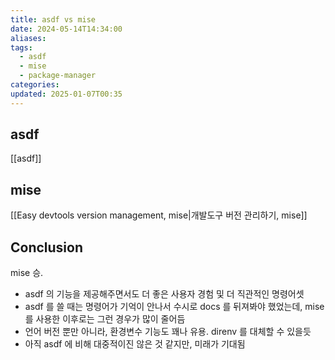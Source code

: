```yaml
---
title: asdf vs mise
date: 2024-05-14T14:34:00
aliases: 
tags:
  - asdf
  - mise
  - package-manager
categories: 
updated: 2025-01-07T00:35
---
```


## asdf

[[asdf]]

## mise

[[Easy devtools version management, mise|개발도구 버전 관리하기, mise]]

## Conclusion

mise 승.

- asdf 의 기능을 제공해주면서도 더 좋은 사용자 경험 및 더 직관적인 명령어셋
- asdf 를 쓸 때는 명령어가 기억이 안나서 수시로 docs 를 뒤져봐야 했었는데, mise 를 사용한 이후로는 그런 경우가 많이 줄어듬
- 언어 버전 뿐만 아니라, 환경변수 기능도 꽤나 유용. direnv 를 대체할 수 있을듯
- 아직 asdf 에 비해 대중적이진 않은 것 같지만, 미래가 기대됨
